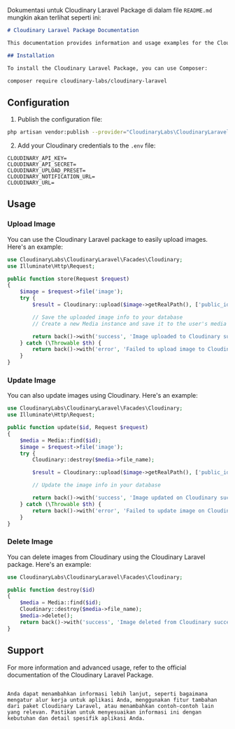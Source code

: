 Dokumentasi untuk Cloudinary Laravel Package di dalam file `README.md` mungkin akan terlihat seperti ini:

```markdown
# Cloudinary Laravel Package Documentation

This documentation provides information and usage examples for the Cloudinary Laravel Package.

## Installation

To install the Cloudinary Laravel Package, you can use Composer:

composer require cloudinary-labs/cloudinary-laravel
```

## Configuration

1. Publish the configuration file:
```bash
php artisan vendor:publish --provider="CloudinaryLabs\CloudinaryLaravel\ServiceProvider"
```

2. Add your Cloudinary credentials to the `.env` file:
```
CLOUDINARY_API_KEY=
CLOUDINARY_API_SECRET=
CLOUDINARY_UPLOAD_PRESET=
CLOUDINARY_NOTIFICATION_URL=
CLOUDINARY_URL=
```

## Usage

### Upload Image

You can use the Cloudinary Laravel package to easily upload images. Here's an example:

```php
use CloudinaryLabs\CloudinaryLaravel\Facades\Cloudinary;
use Illuminate\Http\Request;

public function store(Request $request)
{
    $image = $request->file('image');
    try {
        $result = Cloudinary::upload($image->getRealPath(), ['public_id' => 'img'.rand()]);

        // Save the uploaded image info to your database
        // Create a new Media instance and save it to the user's media relationship

        return back()->with('success', 'Image uploaded to Cloudinary successfully');
    } catch (\Throwable $th) {
        return back()->with('error', 'Failed to upload image to Cloudinary');
    }
}
```

### Update Image

You can also update images using Cloudinary. Here's an example:

```php
use CloudinaryLabs\CloudinaryLaravel\Facades\Cloudinary;
use Illuminate\Http\Request;

public function update($id, Request $request)
{
    $media = Media::find($id);
    $image = $request->file('image');
    try {
        Cloudinary::destroy($media->file_name);

        $result = Cloudinary::upload($image->getRealPath(), ['public_id' => 'img'.rand()]);

        // Update the image info in your database

        return back()->with('success', 'Image updated on Cloudinary successfully');
    } catch (\Throwable $th) {
        return back()->with('error', 'Failed to update image on Cloudinary');
    }
}
```

### Delete Image

You can delete images from Cloudinary using the Cloudinary Laravel package. Here's an example:

```php
use CloudinaryLabs\CloudinaryLaravel\Facades\Cloudinary;

public function destroy($id)
{
    $media = Media::find($id);
    Cloudinary::destroy($media->file_name);
    $media->delete();
    return back()->with('success', 'Image deleted from Cloudinary successfully');
}
```

## Support

For more information and advanced usage, refer to the official documentation of the Cloudinary Laravel Package.
```

Anda dapat menambahkan informasi lebih lanjut, seperti bagaimana mengatur alur kerja untuk aplikasi Anda, menggunakan fitur tambahan dari paket Cloudinary Laravel, atau menambahkan contoh-contoh lain yang relevan. Pastikan untuk menyesuaikan informasi ini dengan kebutuhan dan detail spesifik aplikasi Anda.
